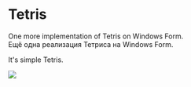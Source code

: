 # Tetris
One more implementation of Tetris on Windows Form. <br />
Ещё одна реализация Тетриса на Windows Form.

It's simple Tetris.

<img src="http://pastexen.com/i/imTiGUnEts.png" />
